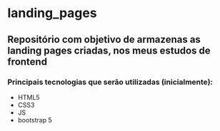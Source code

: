# landing_pages

## Repositório com objetivo de armazenas as landing pages criadas, nos meus estudos de frontend
### Principais tecnologias que serão utilizadas (inicialmente):
 - HTML5
 - CSS3
 - JS
 - bootstrap 5
